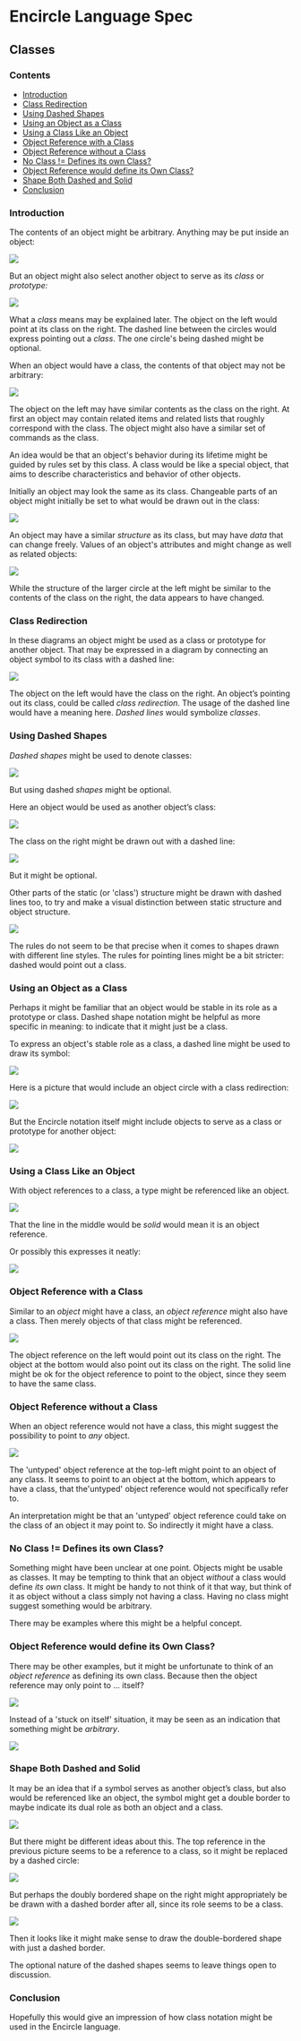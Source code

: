 ﻿Encircle Language Spec
======================

Classes
-------

### Contents

- [Introduction](#introduction)
- [Class Redirection](#class-redirection)
- [Using Dashed Shapes](#using-dashed-shapes)
- [Using an Object as a Class](#using-an-object-as-a-class)
- [Using a Class Like an Object](#using-a-class-like-an-object)
- [Object Reference with a Class](#object-reference-with-a-class)
- [Object Reference without a Class](#object-reference-without-a-class)
- [No Class != Defines its own Class?](#no-class--defines-its-own-class)
- [Object Reference would define its Own Class?](#object-reference-would-define-its-own-class)
- [Shape Both Dashed and Solid](#shape-both-dashed-and-solid)
- [Conclusion](#conclusion)

### Introduction

The contents of an object might be arbitrary. Anything may be put inside an object:

![](images/Classes.001.png)

But an object might also select another object to serve as its *class* or *prototype:*

![](images/Classes.002.png)

What a *class* means may be explained later. The object on the left would point at its class on the right. The dashed line between the circles would express pointing out a *class*. The one circle's being dashed might be optional.

When an object would have a class, the contents of that object may not be arbitrary:

![](images/Classes.003.png)

The object on the left may have similar contents as the class on the right. At first an object may contain related items and related lists that roughly correspond with the class. The object might also have a similar set of commands as the class.

An idea would be that an object's behavior during its lifetime might be guided by rules set by this class. A class would be like a special object, that aims to describe characteristics and behavior of other objects.

Initially an object may look the same as its class. Changeable parts of an object might initially be set to what would be drawn out in the class:

![](images/Classes.004.png)

An object may have a similar *structure* as its class, but may have *data* that can change freely. Values of an object's attributes and might change as well as related objects:

![](images/Classes.005.png)

While the structure of the larger circle at the left might be similar to the contents of the class on the right, the data appears to have changed.

### Class Redirection

In these diagrams an object might be used as a class or prototype for another object. That may be expressed in a diagram by connecting an object symbol to its class with a dashed line:

![](images/Classes.006.png)

The object on the left would have the class on the right. An object’s pointing out its class, could be called *class redirection*. The usage of the dashed line would have a meaning here. *Dashed lines* would symbolize *classes*.

### Using Dashed Shapes

*Dashed shapes* might be used to denote classes:

![](images/Classes.007.png)

But using dashed *shapes* might be optional. 

Here an object would be used as another object’s class:

![](images/Classes.006.png)

The class on the right might be drawn out with a dashed line:

![](images/Classes.008.png)

But it might be optional. 

Other parts of the static (or 'class') structure might be drawn with dashed lines too, to try and make a visual distinction between static structure and object structure.

![](images/Classes.009.png)

The rules do not seem to be that precise when it comes to shapes drawn with different line styles. The rules for pointing lines might be a bit stricter: dashed would point out a class.

### Using an Object as a Class

Perhaps it might be familiar that an object would be stable in its role as a prototype or class. Dashed shape notation might be helpful as more specific in meaning: to indicate that it might just be a class.

To express an object's stable role as a class, a dashed line might be used to draw its symbol:

![](images/Classes.010.png)

Here is a picture that would include an object circle with a class redirection:

![](images/Classes.008.png)

But the Encircle notation itself might include objects to serve as a class or prototype for another object:

![](images/Classes.011.png)

### Using a Class Like an Object

With object references to a class, a type might be referenced like an object.

![](images/Classes.012.png)

That the line in the middle would be *solid* would mean it is an object reference.

Or possibly this expresses it neatly:

![](images/Classes.013.png)

### Object Reference with a Class

Similar to an *object* might have a class, an *object reference* might also have a class. Then merely objects of that class might be referenced.

![](images/Classes.014.png)

The object reference on the left would point out its class on the right. The object at the bottom would also point out its class on the right. The solid line might be ok for the object reference to point to the object, since they seem to have the same class.

### Object Reference without a Class

When an object reference would not have a class, this might suggest the possibility to point to *any* object.

![](images/Classes.015.png)

The 'untyped' object reference at the top-left might point to an object of any class. It seems to point to an object at the bottom, which appears to have a class, that the'untyped' object reference would not specifically refer to.

An interpretation might be that an 'untyped' object reference could take on the class of an object it may point to. So indirectly it might have a class.

### No Class != Defines its own Class?

Something might have been unclear at one point. Objects might be usable as classes. It may be tempting to think that an object *without* a class would define *its* *own* class. It might be handy to not think of it that way, but think of it as object without a class simply not having a class. Having no class might suggest something would be arbitrary.

There may be examples where this might be a helpful concept.

### Object Reference would define its Own Class?

There may be other examples, but it might be unfortunate to think of an *object reference* as defining its own class. Because then the object reference may only point to … itself?

![](images/Classes.016.png)

Instead of a 'stuck on itself' situation, it may be seen as an indication that something might be *arbitrary*.

![](images/Classes.015.png)

### Shape Both Dashed and Solid

It may be an idea that if a symbol serves as another object’s class, but also would be referenced like an object, the symbol might get a double border to maybe indicate its dual role as both an object and a class.

![](images/Classes.017.png)

But there might be different ideas about this. The top reference in the previous picture seems to be a reference to a class, so it might be replaced by a dashed circle:

![](images/Classes.018.png)

But perhaps the doubly bordered shape on the right might appropriately be be drawn with a dashed border after all, since its role seems to be a class.

![](images/Classes.019.png)

Then it looks like it might make sense to draw the double-bordered shape with just a dashed border.

The optional nature of the dashed shapes seems to leave things open to discussion.

### Conclusion

Hopefully this would give an impression of how class notation might be used in the Encircle language.
